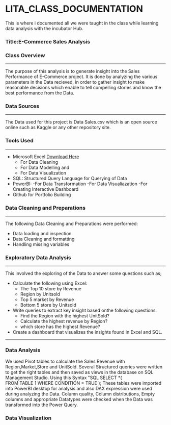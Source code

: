 #  LITA_CLASS_DOCUMENTATION
This is where i documented all we were taught in the class while learning data analysis with the incubator Hub.
   
### Title:E-Commerce Sales Analysis

### Class Overview
---
The purpose of this analysis is to generate insight into the Sales Performance of E-Commerce project. It is done by analyzing the various parameters in the Data recieved,
in order to gather insight to make reasonable decisions which enable to tell compelling stories and know the best performance from the Data.
      
### Data Sources
---
The Data used for this project is Data Sales.csv which is an open source online such as Kaggle or any other repository site.
   
### Tools Used
---
- Microsoft Excel [Download Here](https://www.microsoft.com)
    - For Data Cleaning
    - For Data Modelling and
    - For Data Visualization
- SQL: Structured Query Language for Querying of Data
- PowerBI:
   -For Data Transformation
   -For Data Visualiazation
   -For Creating Interactive Dashboard
- Github for Portfolio Building
  
### Data Cleaning and Preparations
---
The following Data Cleaning and Preparations were performed:
  - Data loading and inspection
  - Data Cleaning and formatting
  - Handling missing variables

### Exploratory Data Analysis
---
This involved the exploring of the Data to answer some questions such as;
 - Calculate the following using Excel:
   - The Top 10 store by Revenue
   - Region by Unitsold
   - Top 5 market by Revenue
   - Bottom 5 store by Unitsold
- Write queries to extract key insight based onthe following questions:
   - Find the Region with the highest UnitSold?
   - Calculate the highest revenue by Region?
   - which store has the highest Revenue?
- Create a dashboard that visualizes the insights found in Excel and SQL.
---
### Data Analysis
   We used Pivot tables to calculate the Sales Revenue with Region,Market,Store and UnitSold.
 Several Structured queries were written to get the right tables and then saved as views in the database on 
 SQL Management Studio.
 Using this Syntax
 "SQL
 SELECT *(  
 FROM TABLE 1
 WHERE CONDITION = TRUE
 );
 These tables were imported into PowerBI desktop for analysis and also DAX expression were used during analyzing the Data.
 Column quality, Column distributions, Empty columns and appropriate Datatypes were checked when the Data was transformed into 
 the Power Query.

### Data Visualization




